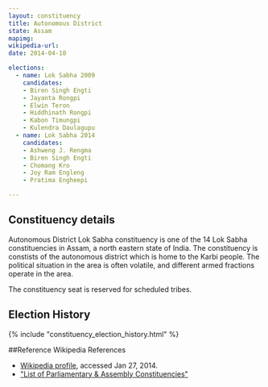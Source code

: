 ```yaml
---
layout: constituency
title: Autonomous District
state: Assam
mapimg: 
wikipedia-url: 
date: 2014-04-10

elections: 
  - name: Lok Sabha 2009
    candidates: 
    - Biren Singh Engti 
    - Jayanta Rongpi 
    - Elwin Teron 
    - Hiddhinath Rongpi 
    - Kabon Timungpi 
    - Kulendra Daulagupu  
  - name: Lok Sabha 2014
    candidates: 
    - Ashweng J. Rengma 
    - Biren Singh Engti 
    - Chomang Kro 
    - Joy Ram Engleng 
    - Pratima Engheepi  

---
```


## Constituency details
Autonomous District Lok Sabha constituency is one of the 14 Lok Sabha constituencies in Assam, a north eastern state of India. The constituency is constists of the autonomous district which is home to the Karbi people. The political situation in the area is often volatile, and different armed fractions operate in the area.

The constituency seat is reserved for scheduled tribes.


## Election History
{% include "constituency_election_history.html" %}

##Reference
Wikipedia References
- [Wikipedia profile]({{page.profile.wikipedia}}), accessed Jan 27, 2014.
- ["List of Parliamentary & Assembly Constituencies"][wiki1]

[wiki1]: http://archive.eci.gov.in/se2001/background/S03/AS_ACPC.pdf
